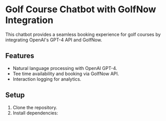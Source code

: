 # Golf Course Chatbot with GolfNow Integration

This chatbot provides a seamless booking experience for golf courses by integrating OpenAI's GPT-4 API and GolfNow.

## Features
- Natural language processing with OpenAI GPT-4.
- Tee time availability and booking via GolfNow API.
- Interaction logging for analytics.

## Setup
1. Clone the repository.
2. Install dependencies:
